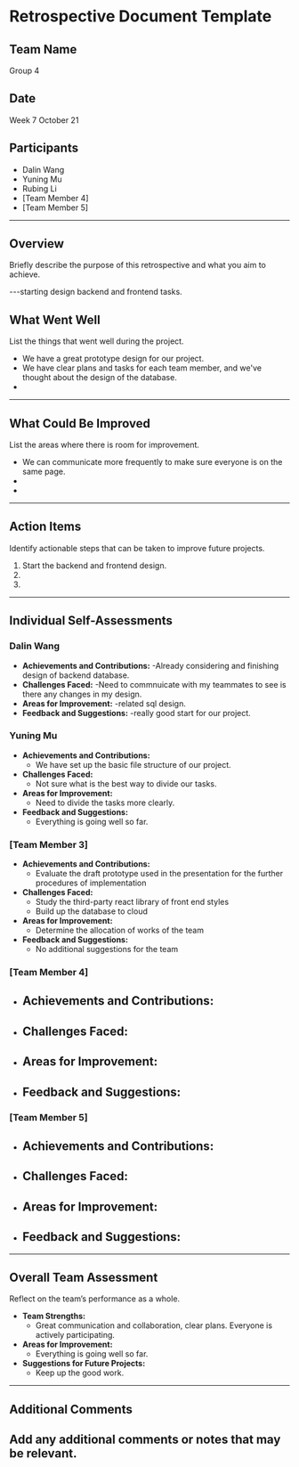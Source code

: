 # Retrospective Document Template

## Team Name
Group 4

## Date
Week 7 October 21

## Participants
- Dalin Wang
- Yuning Mu
- Rubing Li
- [Team Member 4]
- [Team Member 5]

---

## Overview
Briefly describe the purpose of this retrospective and what you aim to achieve.

---starting design backend and frontend tasks.

## What Went Well
List the things that went well during the project.
- We have a great prototype design for our project.
- We have clear plans and tasks for each team member, and we've thought about the design of the database.
-

---

## What Could Be Improved
List the areas where there is room for improvement.
- We can communicate more frequently to make sure everyone is on the same page.
-
-

---

## Action Items
Identify actionable steps that can be taken to improve future projects.
1. Start the backend and frontend design.
2.
3.

---

## Individual Self-Assessments
### Dalin Wang
- **Achievements and Contributions:**
  -Already considering and finishing design of backend database.
- **Challenges Faced:**
  -Need to commnuicate with my teammates to see is there any changes in my design.
- **Areas for Improvement:**
  -related sql design.
- **Feedback and Suggestions:**
  -really good start for our project.

### Yuning Mu
- **Achievements and Contributions:**
  - We have set up the basic file structure of our project.
- **Challenges Faced:**
  - Not sure what is the best way to divide our tasks.
- **Areas for Improvement:**
  - Need to divide the tasks more clearly.
- **Feedback and Suggestions:**
  - Everything is going well so far.

### [Team Member 3]
- **Achievements and Contributions:**
  - Evaluate the draft prototype used in the presentation for the further procedures of implementation
- **Challenges Faced:**
  - Study the third-party react library of front end styles
  - Build up the database to cloud
- **Areas for Improvement:**
  - Determine the allocation of works of the team
- **Feedback and Suggestions:**
  - No additional suggestions for the team

### [Team Member 4]
- **Achievements and Contributions:**
  -
- **Challenges Faced:**
  -
- **Areas for Improvement:**
  -
- **Feedback and Suggestions:**
  -

### [Team Member 5]
- **Achievements and Contributions:**
  -
- **Challenges Faced:**
  -
- **Areas for Improvement:**
  -
- **Feedback and Suggestions:**
  -

---

## Overall Team Assessment
Reflect on the team’s performance as a whole.
- **Team Strengths:**
  - Great communication and collaboration, clear plans. Everyone is actively participating.
- **Areas for Improvement:**
  - Everything is going well so far.
- **Suggestions for Future Projects:**
  - Keep up the good work.

---

## Additional Comments
Add any additional comments or notes that may be relevant.
-
